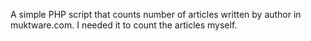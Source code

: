 A simple PHP script that counts number of articles written by author in muktware.com. I needed it to count the articles myself.
